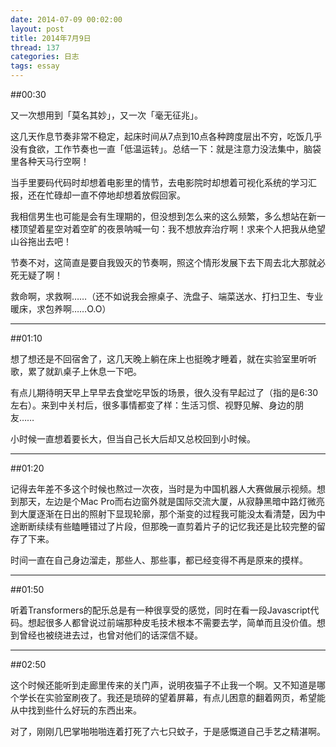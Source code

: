 ```yaml
---
date: 2014-07-09 00:02:00
layout: post
title: 2014年7月9日
thread: 137
categories: 日志
tags: essay
---
```


##00:30

又一次想用到「莫名其妙」，又一次「毫无征兆」。

这几天作息节奏非常不稳定，起床时间从7点到10点各种跨度层出不穷，吃饭几乎没有食欲，工作节奏也一直「低温运转」。总结一下：就是注意力没法集中，脑袋里各种天马行空啊！

当手里要码代码时却想着电影里的情节，去电影院时却想着可视化系统的学习汇报，还在忙碌却一直不停地却想着放假回家。

我相信男生也可能是会有生理期的，但没想到怎么来的这么频繁，多么想站在新一楼顶望着星空对着空旷的夜景呐喊一句：我不想放弃治疗啊！求来个人把我从绝望山谷拖出去吧！

节奏不对，这简直是要自我毁灭的节奏啊，照这个情形发展下去下周去北大那就必死无疑了啊！

救命啊，求救啊……（还不如说我会擦桌子、洗盘子、端菜送水、打扫卫生、专业暖床，求包养啊……O.O）

----

##01:10

想了想还是不回宿舍了，这几天晚上躺在床上也挺晚才睡着，就在实验室里听听歌，累了就趴桌子上休息一下吧。

有点儿期待明天早上早早去食堂吃早饭的场景，很久没有早起过了（指的是6:30左右）。来到中关村后，很多事情都变了样：生活习惯、视野见解、身边的朋友……

小时候一直想着要长大，但当自己长大后却又总校回到小时候。

----

##01:20

记得去年差不多这个时候也熬过一次夜，当时是为中国机器人大赛做展示视频。想到那天，左边是个Mac Pro而右边窗外就是国际交流大厦，从寂静黑暗中路灯微亮到大厦逐渐在日出的照射下显现轮廓，那个渐变的过程我可能没太看清楚，因为中途断断续续有些瞌睡错过了片段，但那晚一直剪着片子的记忆我还是比较完整的留存了下来。

时间一直在自己身边溜走，那些人、那些事，都已经变得不再是原来的摸样。 

----

##01:50

听着Transformers的配乐总是有一种很享受的感觉，同时在看一段Javascript代码。想起很多人都曾说过前端那种皮毛技术根本不需要去学，简单而且没价值。想到曾经也被绕进去过，也曾对他们的话深信不疑。

----

##02:50

这个时候还能听到走廊里传来的关门声，说明夜猫子不止我一个啊。又不知道是哪个学长在实验室刷夜了。我还是琐碎的望着屏幕，有点儿困意的翻着网页，希望能从中找到些什么好玩的东西出来。

对了，刚刚几巴掌啪啪啪连着打死了六七只蚊子，于是感慨道自己手艺之精湛啊。

